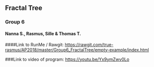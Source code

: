 ## Fractal Tree

### Group 6
#### Nanna S., Rasmus, Sille & Thomas T.


####Link to RunMe / Rawgit:
https://rawgit.com/true-rasmus/AP2018/master/Group6_FractalTree/empty-example/index.html

###Link to video of program:
https://youtu.be/Yx9ymZwv0Lo
